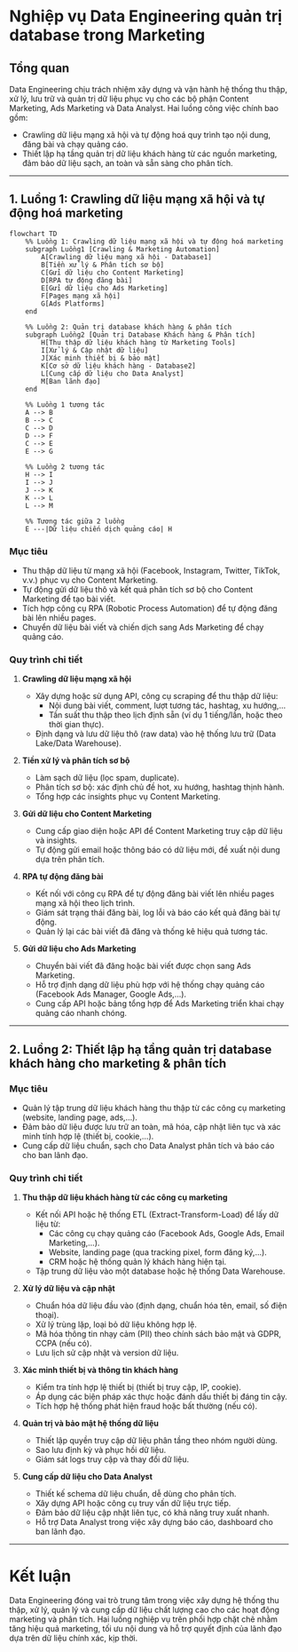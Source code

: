 # Nghiệp vụ Data Engineering quản trị database trong Marketing
## Tổng quan
Data Engineering chịu trách nhiệm xây dựng và vận hành hệ thống thu thập, xử lý, lưu trữ và quản trị dữ liệu phục vụ cho các bộ phận Content Marketing, Ads Marketing và Data Analyst. Hai luồng công việc chính bao gồm:

- Crawling dữ liệu mạng xã hội và tự động hoá quy trình tạo nội dung, đăng bài và chạy quảng cáo.
- Thiết lập hạ tầng quản trị dữ liệu khách hàng từ các nguồn marketing, đảm bảo dữ liệu sạch, an toàn và sẵn sàng cho phân tích.

---

## 1. Luồng 1: Crawling dữ liệu mạng xã hội và tự động hoá marketing

```mermaid
flowchart TD
    %% Luồng 1: Crawling dữ liệu mạng xã hội và tự động hoá marketing
    subgraph Luồng1 [Crawling & Marketing Automation]
        A[Crawling dữ liệu mạng xã hội - Database1]
        B[Tiền xử lý & Phân tích sơ bộ]
        C[Gửi dữ liệu cho Content Marketing]
        D[RPA tự động đăng bài]
        E[Gửi dữ liệu cho Ads Marketing]
        F[Pages mạng xã hội]
        G[Ads Platforms]
    end

    %% Luồng 2: Quản trị database khách hàng & phân tích
    subgraph Luồng2 [Quản trị Database Khách hàng & Phân tích]
        H[Thu thập dữ liệu khách hàng từ Marketing Tools]
        I[Xử lý & Cập nhật dữ liệu]
        J[Xác minh thiết bị & bảo mật]
        K[Cơ sở dữ liệu khách hàng - Database2]
        L[Cung cấp dữ liệu cho Data Analyst]
        M[Ban lãnh đạo]
    end

    %% Luồng 1 tương tác
    A --> B
    B --> C
    C --> D
    D --> F
    C --> E
    E --> G

    %% Luồng 2 tương tác
    H --> I
    I --> J
    J --> K
    K --> L
    L --> M

    %% Tương tác giữa 2 luồng
    E ---|Dữ liệu chiến dịch quảng cáo| H
```

### Mục tiêu
- Thu thập dữ liệu từ mạng xã hội (Facebook, Instagram, Twitter, TikTok, v.v.) phục vụ cho Content Marketing.
- Tự động gửi dữ liệu thô và kết quả phân tích sơ bộ cho Content Marketing để tạo bài viết.
- Tích hợp công cụ RPA (Robotic Process Automation) để tự động đăng bài lên nhiều pages.
- Chuyển dữ liệu bài viết và chiến dịch sang Ads Marketing để chạy quảng cáo.

### Quy trình chi tiết

1. **Crawling dữ liệu mạng xã hội**
   - Xây dựng hoặc sử dụng API, công cụ scraping để thu thập dữ liệu:
     - Nội dung bài viết, comment, lượt tương tác, hashtag, xu hướng,...
     - Tần suất thu thập theo lịch định sẵn (ví dụ 1 tiếng/lần, hoặc theo thời gian thực).
   - Định dạng và lưu dữ liệu thô (raw data) vào hệ thống lưu trữ (Data Lake/Data Warehouse).

2. **Tiền xử lý và phân tích sơ bộ**
   - Làm sạch dữ liệu (lọc spam, duplicate).
   - Phân tích sơ bộ: xác định chủ đề hot, xu hướng, hashtag thịnh hành.
   - Tổng hợp các insights phục vụ Content Marketing.

3. **Gửi dữ liệu cho Content Marketing**
   - Cung cấp giao diện hoặc API để Content Marketing truy cập dữ liệu và insights.
   - Tự động gửi email hoặc thông báo có dữ liệu mới, đề xuất nội dung dựa trên phân tích.

4. **RPA tự động đăng bài**
   - Kết nối với công cụ RPA để tự động đăng bài viết lên nhiều pages mạng xã hội theo lịch trình.
   - Giám sát trạng thái đăng bài, log lỗi và báo cáo kết quả đăng bài tự động.
   - Quản lý lại các bài viết đã đăng và thống kê hiệu quả tương tác.

5. **Gửi dữ liệu cho Ads Marketing**
   - Chuyển bài viết đã đăng hoặc bài viết được chọn sang Ads Marketing.
   - Hỗ trợ định dạng dữ liệu phù hợp với hệ thống chạy quảng cáo (Facebook Ads Manager, Google Ads,...).
   - Cung cấp API hoặc bảng tổng hợp để Ads Marketing triển khai chạy quảng cáo nhanh chóng.

---

## 2. Luồng 2: Thiết lập hạ tầng quản trị database khách hàng cho marketing & phân tích

### Mục tiêu
- Quản lý tập trung dữ liệu khách hàng thu thập từ các công cụ marketing (website, landing page, ads,...).
- Đảm bảo dữ liệu được lưu trữ an toàn, mã hóa, cập nhật liên tục và xác minh tính hợp lệ (thiết bị, cookie,...).
- Cung cấp dữ liệu chuẩn, sạch cho Data Analyst phân tích và báo cáo cho ban lãnh đạo.

### Quy trình chi tiết

1. **Thu thập dữ liệu khách hàng từ các công cụ marketing**
   - Kết nối API hoặc hệ thống ETL (Extract-Transform-Load) để lấy dữ liệu từ:
     - Các công cụ chạy quảng cáo (Facebook Ads, Google Ads, Email Marketing,...).
     - Website, landing page (qua tracking pixel, form đăng ký,...).
     - CRM hoặc hệ thống quản lý khách hàng hiện tại.
   - Tập trung dữ liệu vào một database hoặc hệ thống Data Warehouse.

2. **Xử lý dữ liệu và cập nhật**
   - Chuẩn hóa dữ liệu đầu vào (định dạng, chuẩn hóa tên, email, số điện thoại).
   - Xử lý trùng lặp, loại bỏ dữ liệu không hợp lệ.
   - Mã hóa thông tin nhạy cảm (PII) theo chính sách bảo mật và GDPR, CCPA (nếu có).
   - Lưu lịch sử cập nhật và version dữ liệu.

3. **Xác minh thiết bị và thông tin khách hàng**
   - Kiểm tra tính hợp lệ thiết bị (thiết bị truy cập, IP, cookie).
   - Áp dụng các biện pháp xác thực hoặc đánh dấu thiết bị đáng tin cậy.
   - Tích hợp hệ thống phát hiện fraud hoặc bất thường (nếu có).

4. **Quản trị và bảo mật hệ thống dữ liệu**
   - Thiết lập quyền truy cập dữ liệu phân tầng theo nhóm người dùng.
   - Sao lưu định kỳ và phục hồi dữ liệu.
   - Giám sát logs truy cập và thay đổi dữ liệu.

5. **Cung cấp dữ liệu cho Data Analyst**
   - Thiết kế schema dữ liệu chuẩn, dễ dùng cho phân tích.
   - Xây dựng API hoặc công cụ truy vấn dữ liệu trực tiếp.
   - Đảm bảo dữ liệu cập nhật liên tục, có khả năng truy xuất nhanh.
   - Hỗ trợ Data Analyst trong việc xây dựng báo cáo, dashboard cho ban lãnh đạo.

---

# Kết luận

Data Engineering đóng vai trò trung tâm trong việc xây dựng hệ thống thu thập, xử lý, quản lý và cung cấp dữ liệu chất lượng cao cho các hoạt động marketing và phân tích. Hai luồng nghiệp vụ trên phối hợp chặt chẽ nhằm tăng hiệu quả marketing, tối ưu nội dung và hỗ trợ quyết định của lãnh đạo dựa trên dữ liệu chính xác, kịp thời.
